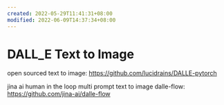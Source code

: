 ```yaml
---
created: 2022-05-29T11:41:31+08:00
modified: 2022-06-09T14:37:34+08:00
---
```


# DALL_E Text to Image

open sourced text to image:
https://github.com/lucidrains/DALLE-pytorch

jina ai human in the loop multi prompt text to image dalle-flow:
https://github.com/jina-ai/dalle-flow

